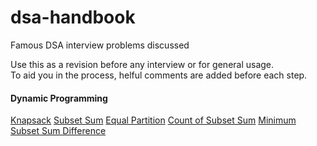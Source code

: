 # dsa-handbook

Famous DSA interview problems discussed

Use this as a revision before any interview or for general usage.<br>
To aid you in the process, helful comments are added before each step.

#### Dynamic Programming
[Knapsack](https://github.com/astonizer/dsa-handbook/blob/main/Dynamic%20Programming/1-knapsack.md)
[Subset Sum](https://github.com/astonizer/dsa-handbook/blob/main/Dynamic%20Programming/2-subsetSum.md)
[Equal Partition](https://github.com/astonizer/dsa-handbook/blob/main/Dynamic%20Programming/3-equalPartition.md)
[Count of Subset Sum](https://github.com/astonizer/dsa-handbook/blob/main/Dynamic%20Programming/4-countOfSubsetSum.md)
[Minimum Subset Sum Difference](https://github.com/astonizer/dsa-handbook/blob/main/Dynamic%20Programming/5-minimumSubsetSumDifference.md)
